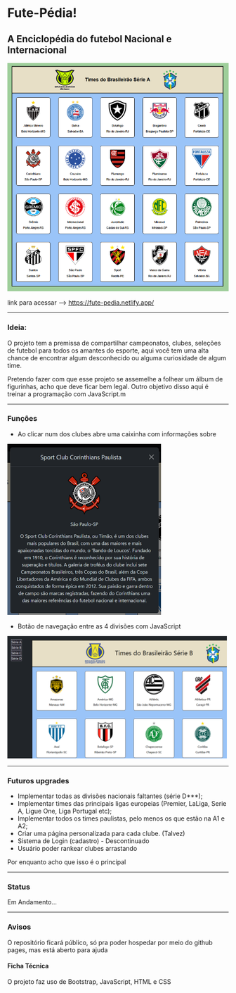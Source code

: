 # Fute-Pédia!

## A Enciclopédia do futebol Nacional e Internacional

<p>
<img src="images/exemplos/exemplo2.png">
</p>

link para acessar --> https://fute-pedia.netlify.app/

---
### Ideia:

O projeto tem a premissa de compartilhar campeonatos, clubes, seleções de futebol para todos os amantes do esporte, aqui você tem uma alta chance de encontrar algum desconhecido ou alguma curiosidade de algum time.

Pretendo fazer com que esse projeto se assemelhe a folhear um álbum de figurinhas, acho que deve ficar bem legal. Outro objetivo disso aqui é treinar a programação com JavaScript.m

---

### Funções
- Ao clicar num dos clubes abre uma caixinha com informações sobre
<img src="images/exemplos/modal.png" Width="350">

<br>

- Botão de navegação entre as 4 divisões com JavaScript
<img src="images/exemplos/botoes.png" Width="500">

---
### Futuros upgrades
- Implementar todas as divisões nacionais faltantes (série D***);
- Implementar times das principais ligas europeias (Premier, LaLiga, Serie A, Ligue One, Liga Portugal etc);
- Implementar todos os times paulistas, pelo menos os que estão na A1 e A2;
- Criar uma página personalizada para cada clube. (Talvez)
- Sistema de Login (cadastro) - Descontinuado
- Usuário poder rankear clubes arrastando

Por enquanto acho que isso é o principal

--- 

### Status
Em Andamento...

---
### Avisos
O repositório ficará público, só pra poder hospedar por meio do github pages, mas está aberto para ajuda

#### Ficha Técnica
O projeto faz uso de Bootstrap, JavaScript, HTML e CSS